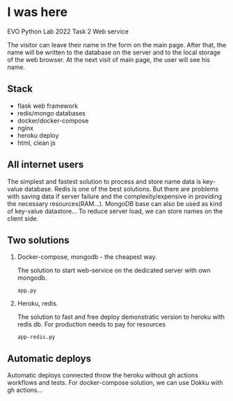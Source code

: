 # I was here

EVO Python Lab 2022 Task 2
Web service

The visitor can leave their name in the form on the main page. After that, the name will be written to the database on the server and to the local storage of the web browser. At the next visit of main page, the user will see his name.

## Stack

- flask web framework
- redis/mongo databases
- docker/docker-compose
- nginx
- heroku deploy
- html, clean js

## All internet users

The simplest and fastest solution to process and store name data is key-value database.
Redis is one of the best solutions. But there are problems with saving data if server failure and the complexity/expensive in providing the necessary resources(RAM...).
MongoDB base can also be used as kind of key-value datastore...
To reduce server load, we can store names on the client side.


## Two solutions

1. Docker-compose, mongodb - the cheapest way.

   The solution to start web-service on the dedicated server with own mongodb.
   
   `app.py`

2. Heroku, redis.

   The solution to fast and free deploy demonstratic version to heroku with redis db. For production needs to pay for resources
   
   `app-redis.py`

## Automatic deploys
Automatic deploys connected throw the heroku without gh actions workflows and tests.
For docker-compose solution, we can use Dokku with gh actions...
